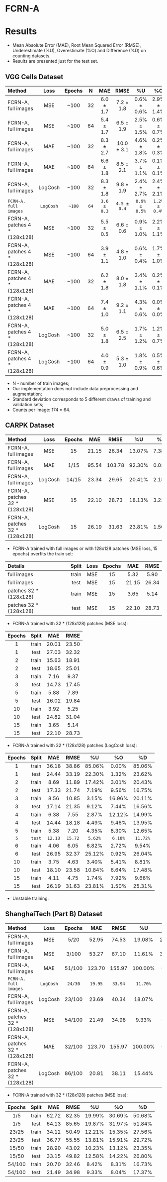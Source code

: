 # FCRN-A

# Results
* Mean Absolute Error (MAE), Root Mean Squared Error (RMSE), Underestimate (%U), Overestimate (%O) and Difference (%D) on counting datasets.
* Results are presented just for the test set.

## VGG Cells Dataset
| Method                        | Loss    | Epochs | N     | MAE       | RMSE       | %U          | %O          | %D          |
| :---                          | :---:   | :---:  | :---: | :---:     | :---:      | :---:       | :---:       | :---:       |
| FCRN-A, full images           | MSE     | ~100   | 32    | 6.0 ± 1.7 |  7.2 ± 1.8 | 0.6% ± 0.6% | 2.9% ± 1.4% | 3.5% ± 1.0% |
| FCRN-A, full images           | MSE     | ~100   | 64    | 5.4 ± 1.7 |  6.5 ± 1.9 | 2.5% ± 1.5% | 0.6% ± 0.7% | 3.1% ± 1.0% |
| FCRN-A, full images           | MAE     | ~100   | 32    | 8.3 ± 2.7 | 10.0 ± 3.1 | 4.6% ± 1.8% | 0.2% ± 0.3% | 4.8% ± 1.6% |
| FCRN-A, full images           | MAE     | ~100   | 64    | 6.6 ± 1.8 |  8.5 ± 2.1 | 3.7% ± 1.1% | 0.1% ± 0.1% | 3.9% ± 1.0% |
| FCRN-A, full images           | LogCosh | ~100   | 32    | 8.3 ± 1.8 |  9.8 ± 1.9 | 2.4% ± 2.7% | 2.4% ± 2.1% | 4.8% ± 1.0% |
|`FCRN-A, full images`          |`LogCosh`|`~100`  |`64`   |`3.6 ± 0.3`| `4.5 ± 0.4`|`0.9% ± 0.5%`|`1.2% ± 0.4%`|`2.1% ± 0.2%`|
| FCRN-A, patches 4 * (128x128) | MSE     | ~100   | 32    | 5.5 ± 0.5 |  6.6 ± 0.6 | 0.9% ± 1.0% | 2.2% ± 1.1% | 3.2% ± 0.3% |
| FCRN-A, patches 4 * (128x128) | MSE     | ~100   | 64    | 3.9 ± 1.1 |  4.8 ± 1.0 | 0.6% ± 0.4% | 1.7% ± 1.0% | 2.3% ± 0.7% |
| FCRN-A, patches 4 * (128x128) | MAE     | ~100   | 32    | 6.2 ± 1.8 |  8.0 ± 1.8 | 3.4% ± 1.1% | 0.2% ± 0.1% | 3.6% ± 1.0% |
| FCRN-A, patches 4 * (128x128) | MAE     | ~100   | 64    | 7.4 ± 1.0 |  9.2 ± 1.1 | 4.3% ± 0.6% | 0.0% ± 0.0% | 4.3% ± 0.6% |
| FCRN-A, patches 4 * (128x128) | LogCosh | ~100   | 32    | 5.0 ± 1.8 |  6.5 ± 2.5 | 1.7% ± 1.2% | 1.2% ± 0.7% | 2.9% ± 1.0% |
| FCRN-A, patches 4 * (128x128) | LogCosh | ~100   | 64    | 4.0 ± 0.9 |  5.3 ± 1.0 | 1.8% ± 0.9% | 0.5% ± 0.6% | 2.4% ± 0.5% |

* N - number of train images;
* Our implementation does not include data preprocessing and augmentation;
* Standard deviation corresponds to 5 different draws of training and validation sets;
* Counts per image: 174 ± 64.

## CARPK Dataset
| Method                        | Loss    | Epochs | MAE   | RMSE   | %U     | %O    |  %D    |
| :---                          | :---:   | :---:  | :---: | :---:  | :---:  | :---: | :---:  | 
| FCRN-A, full images           | MSE     |   15   | 21.15 |  26.34 | 13.07% | 7.38% | 20.45% |
| FCRN-A, full images           | MAE     |  1/15  | 95.54 | 103.78 | 92.30% | 0.02% | 92.32% |
| FCRN-A, full images           | LogCosh | 14/15  | 23.34 |  29.65 | 20.41% | 2.15% | 22.56% |
| FCRN-A, patches 32 * (128x128)| MSE     |   15   | 22.10 |  28.73 | 18.13% | 3.22% | 21.35% |
| FCRN-A, patches 32 * (128x128)| LogCosh |   15   | 26.19 |  31.63 | 23.81% | 1.50% | 25.31% |

* FCRN-A trained with full images or with 128x128 patches (MSE loss, 15 epochs) overfits the train set:

| Details               | Split | Loss  | Epochs | MAE    | RMSE  |
| :---                  | :---: | :---: | :---:  | :---:  | :---: |
| full images           | train | MSE   | 15     |  5.32  |  5.90 |
| full images           | test  | MSE   | 15     | 21.15  | 26.34 |
| patches 32 * (128x128)| train | MSE   | 15     |  3.65  |	 5.14 |
| patches 32 * (128x128)| test  | MSE   | 15     | 22.10  |	28.73 |

* FCRN-A trained with 32 * (128x128) patches (MSE loss):

| Epochs | Split | MAE   | RMSE  |
| :---:  | :---: | :---: | :---: |
| 1      | train | 20.01 | 23.50 |
| 1      | test  | 27.03 | 32.32 |
| 2      | train | 15.63 | 18.91 |
| 2      | test  | 18.65 | 25.01 |
| 3      | train |  7.16 |  9.37 |
| 3      | test  | 14.73 | 17.45 |
| 5      | train |  5.88 |  7.89 |
| 5      | test  | 16.02 | 19.84 |
| 10     | train |  3.92 |  5.25 |
| 10     | test  | 24.82 | 31.04 |
| 15     | train |  3.65 |  5.14 |
| 15     | test  | 22.10 | 28.73 |

* FCRN-A trained with 32 * (128x128) patches (LogCosh loss):

| Epochs | Split | MAE   | RMSE  | %U     | %O     |  %D    |
| :---:  | :---: | :---: | :---: | :---:  | :---:  | :---:  |
| 1      | train | 36.18 | 38.86 | 85.06% |  0.00% | 85.06% |
| 1      | test  | 24.44 | 33.19 | 22.30% |  1.32% | 23.62% |
| 2      | train |  8.69 | 11.89 | 17.42% |  3.01% | 20.43% |
| 2      | test  | 17.33 | 21.74 |  7.19% |  9.56% | 16.75% |
| 3      | train |  8.56 | 10.85 |  3.15% | 16.96% | 20.11% |
| 3      | test  | 17.14 | 21.35 |  9.12% |  7.44% | 16.56% |
| 4      | train |  6.38 |  7.55 |  2.87% | 12.12% | 14.99% |
| 4      | test  | 14.44 | 18.18 |  4.49% |  9.46% | 13.95% |
| 5      | train |  5.38 |  7.20 |  4.35% |  8.30% | 12.65% |
|`5`     |`test` |`12.13`|`15.72`| `5.62%`| `6.10%`|`11.72%`|
| 6      | train |  4.06 |  6.05 |  6.82% |  2.72% | 9.54%  |
| 6      | test  | 26.95 | 32.37 | 25.12% |  0.92% | 26.04% |
| 10     | train |  3.75 |  4.63 |  3.40% |  5.41% |  8.81% |
| 10     | test  | 18.10 | 23.58 | 10.84% |  6.64% | 17.48% |
| 15     | train |  4.11 |  4.75 |  1.74% |  7.92% |  9.66% |
| 15     | test  | 26.19 | 31.63 | 23.81% |  1.50% | 25.31% |

* Unstable training.

## ShanghaiTech (Part B) Dataset
| Method                         | Loss    | Epochs | MAE    | RMSE   | %U      | %O     |  %D     |
| :---                           | :---:   | :---:  | :---:  | :---:  | :---:   | :---:  | :---:   |
| FCRN-A, full images            | MSE     |  5/20  |  52.95 |  74.53 |  19.08% | 23.73% |  42.81% |
| FCRN-A, full images            | MSE     |  3/100 |  53.27 |  67.10 |  11.61% | 31.45% |  43.06% |
| FCRN-A, full images            | MAE     | 51/100 | 123.70 | 155.97 | 100.00% |  0.00% | 100.00% |
|`FCRN-A, full images`           |`LogCosh`|`24/30` | `19.95`| `33.94`| `11.70%`| `4.43%`| `16.13%`|
| FCRN-A, full images            | LogCosh | 23/100 |  23.69 |  40.34 |  18.07% |  1.08% |  19.15% |
| FCRN-A, patches 32 * (128x128) | MSE     | 54/100 |  21.49 |  34.98 |   9.33% |  8.04% |  17.37% |
| FCRN-A, patches 32 * (128x128) | MAE     | 32/100 | 123.70 | 155.97 | 100.00% |  0.00% | 100.00% |
| FCRN-A, patches 32 * (128x128) | LogCosh | 86/100 |  20.81 |  38.11 |  15.44% |  1.38% |  16.82% |

* FCRN-A trained with 32 * (128x128) patches (MSE loss):

| Epochs | Split | MAE   | RMSE  | %U     | %O     | %D     |
| :---:  | :---: | :---: | :---: | :---:  | :---:  | :---:  |
|  1/5   | train | 62.72 | 82.35 | 19.99% | 30.69% | 50.68% |
|  1/5   | test  | 64.13 | 85.65 | 19.87% | 31.97% | 51.84% |
| 23/25  | train | 34.12 | 50.49 | 12.21% | 15.35% | 27.56% |
| 23/25  | test  | 36.77 | 55.55 | 13.81% | 15.91% | 29.72% |
| 15/50  | train | 28.90 | 43.02 | 10.23% | 13.12% | 23.35% |
| 15/50  | test  | 33.15 | 49.82 | 12.58% | 14.22% | 26.80% |
| 54/100 | train | 20.70 | 32.46 |  8.42% |  8.31% | 16.73% |
| 54/100 | test  | 21.49 | 34.98 |  9.33% |  8.04% | 17.37% |
